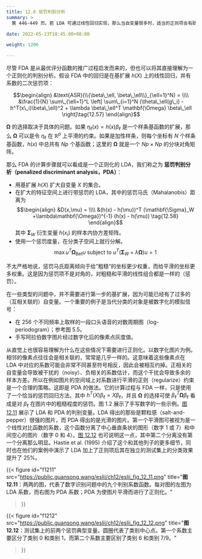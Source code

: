 ```yaml
---
title: 12.6 惩罚判别分析
summary: >
  第 446-449 页。若 LDA 可通过线性回归实现，那么当自变量很多时，适当的正则项会有助于模型的表现。

date: 2022-05-23T18:45:00+08:00

weight: 1206

---
```


尽管 FDA 是从最优评分函数的推广过程启发而来的，但也可以将其直接理解为一个正则化的判别分析。假设 FDA 中的回归是在基扩展 $h(X)$ 上的线性回归，并有系数的二次惩罚项：

$$\begin{align}
  &\text{ASR}(\\{\beta\_\ell, \beta\_\ell\\}_{\ell=1}^N) = \\\\
  &\frac{1}{N} \sum\_{\ell=1}^L \left[
  \sum\_{i=1}^N (\theta\_\ell(g\_i) - h^T(x\_i)\beta\_\ell)^2 +
  \lambda \beta\_\ell^T \mathbf{\Omega} \beta\_\ell
  \right]\tag{12.57}
\end{align}$$

$\mathbf{\Omega}$ 的选择取决于具体的问题。如果 $\eta_\ell(x)=h(x)\beta_\ell$ 是一个样条基函数的扩展，那么 $\mathbf{\Omega}$ 可以是令 $\eta_\ell$ 在 $\mathbb{R}^p$ 上平滑的约束。如果是加性样条，则每个坐标有 $N$ 个样条基函数，$h(x)$ 中总共有 $Np$ 个基函数；这里的 $\mathbf{\Omega}$ 就是一个 $Np\times Np$ 的分块对角矩阵。

那么 FDA 的计算步骤就可以看成是一个正则化的 LDA，我们称之为 **惩罚判别分析（penalized discriminant analysis，PDA）**：
- 用基扩展 $h(X)$ 扩大自变量 $X$ 的集合。
- 在扩大的特征空间上进行带惩罚的 LDA，其中的惩罚马氏（Mahalanobis）距离为
  $$\begin{align}
  &D(x,\mu) = \\\\
  &(h(x) - h(\mu))^T
  (\mathbf{\Sigma}_W +\lambda\mathbf{\Omega})^{-1}
  (h(x) - h(\mu)) \tag{12.58}
  \end{align}$$
  其中 $\mathbf{\Sigma}_W$ 衍生变量 $h(x_i)$ 的样本内协方差矩阵。
- 使用一个惩罚度量，在分类子空间上就行分解。
  $$\max u^T \mathbf{\Omega}_\text{Bet}u \text{ subject to }
  u^T(\mathbf{\Sigma}_W +\lambda\mathbf{\Omega})u = 1$$

不太严格地说，惩罚马氏距离倾向于给”粗糙“的坐标更少权重，而给平滑的坐标更多权重。这是因为惩罚项不是对角的，对粗糙和平滑的线性组合都是一样的（惩罚）。

在一些类型的问题中，并不需要进行第一步的基扩展，因为可能已经有了过多的（互相关联的）自变量。一个重要的例子是当代分类的对象是被数字化的模拟信号：
- 在 256 个不同频率上取样的一段口头语音的对数周期图（log-periodogram）；参考图 5.5。
- 手写阿拉伯数字图片经过数字化后的像素点灰度值。

从直觉上也很容易理解为什么在这些情况下需要进行正则化。以数字化图片为例。相邻的像素点往往会是相关联的，常常是几乎一样的。这意味着这些像素点在 LDA 中对应的系数可能会非常不同甚至符号相反，因此会被相互约掉。正相关的自变量会导致被干扰的（noisy）、负相关的系数估计，而这个干扰会导致多余的样本方差。所以在例如图片的空间域上对系数进行平滑的正则（regularize）约束是一个合理的策略。这即是 PDA 的做法。它的计算过程与 FDA 一样，只是使用了一个恰当的惩罚回归方法。其中 $h^T(X)\beta_\ell = X\beta_\ell$，并且 $\mathbf{\Omega}$ 的选择可使 $\beta_\ell^T\mathbf{\Omega}\beta_\ell$ 看成是对 $\beta_\ell$ 在图片中的粗糙程度的惩罚。图 1.2 展示了手写数字的一些示例。[图 12.11](#figure-f1211) 展示了 LDA 和 PDA 的判别变量。LDA 得出的那些是颗粒感（salt-and-pepper）很强的图片，而 PDA 得出的是光滑的图片。第一个平滑图可被视为是一个线性对比函数的系数，这个函数分离了中心垂直条状的图形（数字 1 或 7）和中间空心的图片（数字 0 和 4）。[图 12.12](#figure-f1212) 也可说明这一点，其中第二个分离没有第一个分离那么明显。Hastie et al. (1995) 介绍了这个和其他列子的更多细节，同时也在他们的案例中演示了 LDA 加上了正则项后其在独立的测试集上的分类效果提升了 25%。


{{< figure
  id="f1211"
  src="https://public.guansong.wang/eslii/ch12/eslii_fig_12_11.png"
  title="**图 12.11**：两两的图，代表了数字识别问题中的九个判别系数函数。每对图的左图为 LDA 系数，而右图为 PDA 系数；PDA 为使图片平滑而进行了正则化。"
>}}

{{< figure
  id="f1212"
  src="https://public.guansong.wang/eslii/ch12/eslii_fig_12_12.png"
  title="**图 12.12**：测试集上的前两个惩罚典型变量。圆圈代表了类别中心点。第一个系数主要区分了类别 0 和类别 1，而第二个系数主要区别了类别 6 和类别 7/9。"
>}}
